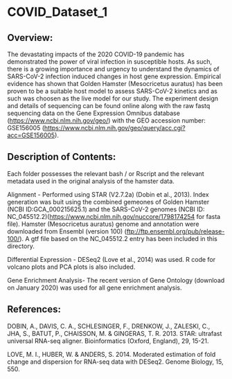 # COVID_Dataset_1

## Overview: 
The devastating impacts of the 2020 COVID-19 pandemic has demonstrated the power of viral infection in susceptible hosts. As such, there is a growing importance and urgency to understand the dynamics of SARS-CoV-2 infection induced changes in host gene expression.
Empirical evidence has shown that Golden Hamster (Mesocricetus auratus) has been proven to be a suitable host model to assess SARS-CoV-2 kinetics and as such was choosen as the live model for our study. The experiment design and details of sequencing can be found online along with the raw fastq sequencing data on the Gene Expression Omnibus database (https://www.ncbi.nlm.nih.gov/geo/) with the GEO accession number: GSE156005 (https://www.ncbi.nlm.nih.gov/geo/query/acc.cgi?acc=GSE156005).

## Description of Contents:

Each folder possesses the relevant bash / or Rscript and the relevant metadata used in the original analysis of the hamster data. 

Alignment - Performed using STAR (V2.7.2a) (Dobin et al., 2013). Index generation was buit using the combined gemeones of Golden Hamster (NCBI ID:GCA_000215625.1) and the SARS-CoV-2 genomes (NCBI ID: NC_045512.2)(https://www.ncbi.nlm.nih.gov/nuccore/1798174254 for fasta file). Hamster (Mesocricetus auratus) genome and annotation were downloaded from Ensembl (version 100) (ftp://ftp.ensembl.org/pub/release-100/). A gtf file based on the NC_045512.2 entry has been included in this directory.

Differential Expression - DESeq2 (Love et al., 2014) was used. R code for volcano plots and PCA plots is also included.

Gene Enrichment Analysis- The recent version of Gene Ontology (download on January 2020) was used for all gene enrichment analysis.

## References:

DOBIN, A., DAVIS, C. A., SCHLESINGER, F., DRENKOW, J., ZALESKI, C., JHA, S., BATUT, P., CHAISSON, M. & GINGERAS, T. R. 2013. STAR: ultrafast universal RNA-seq aligner. Bioinformatics (Oxford, England), 29, 15-21.

LOVE, M. I., HUBER, W. & ANDERS, S. 2014. Moderated estimation of fold change and dispersion for RNA-seq data with DESeq2. Genome Biology, 15, 550.
